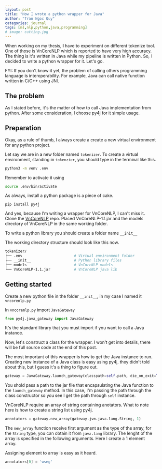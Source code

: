```yaml
---
layout: post
title: "How I wrote a python wrapper for Java"
author: "Tran Ngoc Quy"
categories: journal
tags: [ml,nlp,python,java,programming]
# image: cutting.jpg
---
```


When working on my thesis, I have to experiment on different tokenize tool. One of those is [VnCoreNLP](https://github.com/vncorenlp/VnCoreNLP) which is reported to have very high accuracy. The thing is it's written in Java while my pipeline is written in Python. So, I decided to write a python wrapper for it. Let's go.

FYI: If you don't know it yet, the problem of calling others programming language is interoperability. For example, Java can call native function written in C/C++ using JNI.

## The problem

As I stated before, it's the matter of how to call Java implementation from python. After some consideration, I choose py4j for it simple usage.

## Preparation

Okay, as a rule of thumb, I always create a create a new virtual environment for any python project.

Let say we are in a new folder named `tokenizer`. To create a virtual environment, standing in `tokenzier`, you should type in the terminal like this.

```bash
python3 -m venv .env
```

Remember to activate it using

```bash
source .env/bin/activate
```

As always, install a python package is a piece of cake.

`pip install py4j`

And yes, because I'm writing a wrapper for VnCoreNLP, I can't miss it. Clone the [VnCoreNLP](https://github.com/vncorenlp/VnCoreNLP) repo. Placed VnCoreNLP-1.1.jar and the models directory of VnCoreNLP in the same working folder.

To write a python library you should create a folder name `__init__`

The working directory structure should look like this now.

```bash
tokenizer/
├── .env                        # Virtual environment folder
├── __init__                    # Python library files
├── models                      # VnCoreNLP models
└── VnCoreNLP-1.1.jar           # VnCoreNLP java lib
```

## Getting started

Create a new python file in the folder `__init__`, in my case I named it `vncorenlp.py`

In `vncorenlp.py` import `JavaGateway`

```python
from py4j.java_gateway import JavaGateway
```

It's the standard library that you must import if you want to call a Java instance.

Now, let's construct a class for the wrapper. I won't get into details, there will be full source code at the end of this post.

The most important of this wrapper is how to get the Java instance to run. Creating new instance of a Java class is easy using py4j, they didn't told about this, but I guess it's a thing to figure out.

```python
gateway = JavaGateway.launch_gateway(classpath=self.path, die_on_exit=True)
```

You shold pass a path to the jar file that encapsulating the Java function to the `launch_gateway` method. In this case, I'm passing the path through the class constructor so you see I get the path through `self` instance.

VnCoreNLP require an array of string containing anotators. What to note here is how to create a string list using py4j.

```python
annotators = gateway.new_array(gateway.jvm.java.lang.String, 1)
```

The `new_array` function receive first argument as the type of the array, for the `String` type, you can obtain it from `java.lang` library. The lenght of the array is specified in the following arguments. Here I create a 1 element array.

Assigning element to array is easy as it heard.

```python
annotators[0] = 'wseg'
```